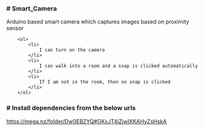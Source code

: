 <h3>
# Smart_Camera
</h3>

Arduino based smart camera which captures images based on proximity sensor

        <ol>
            <li>
                I can turn on the camera
            </li>
            <li>
                I can walk into a room and a snap is clicked automatically
            </li>
            <li>
                If I am not in the room, then no snap is clicked
            </li>
        </ol>

<h3> 
# Install dependencies from the below urls
</h3>

https://mega.nz/folder/Dw0EBZYQ#GKxJT4jZjwIXKAHyZsHskA
